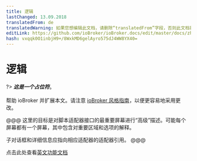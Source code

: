 ```yaml
---
title: 逻辑
lastChanged: 13.09.2018
translatedFrom: de
translatedWarning: 如果您想编辑此文档，请删除“translatedFrom”字段，否则此文档将再次自动翻译
editLink: https://github.com/ioBroker/ioBroker.docs/edit/master/docs/zh-cn/logic/README.md
hash: vxqqk0O1inbjH9+/8WxkMD6gelAyro575dJ4WW8YX40=
---
```

# 逻辑
?> ***这是一个占位符***。<br><br>帮助 ioBroker 并扩展本文。请注意 [ioBroker 风格指南](community/styleguidedoc)，以便更容易地采用更改。

@@@ 这里的目标是对脚本适配器接口的最重要屏幕进行“高级”描述。可能每个屏幕都有一个屏幕，其中包含对重要区域和选项的解释。

子对话框和详细信息应指向相应适配器的适配器引用。
@@@

点击此处查看[英文功能文档](https://github.com/ioBroker/ioBroker.javascript/blob/master/docs/en/javascript.md)